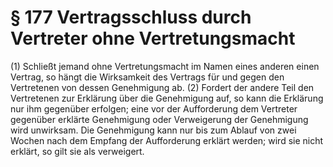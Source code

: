 # § 177 Vertragsschluss durch Vertreter ohne Vertretungsmacht
(1) Schließt jemand ohne Vertretungsmacht im Namen eines anderen einen Vertrag, so hängt die Wirksamkeit des Vertrags für und gegen den Vertretenen von dessen Genehmigung ab.
(2) Fordert der andere Teil den Vertretenen zur Erklärung über die Genehmigung auf, so kann die Erklärung nur ihm gegenüber erfolgen; eine vor der Aufforderung dem Vertreter gegenüber erklärte Genehmigung oder Verweigerung der Genehmigung wird unwirksam. Die Genehmigung kann nur bis zum Ablauf von zwei Wochen nach dem Empfang der Aufforderung erklärt werden; wird sie nicht erklärt, so gilt sie als verweigert.